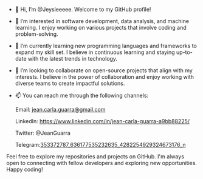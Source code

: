 - 👋 Hi, I’m @Jeysieeeee. Welcome to my GitHub profile!
- 👀 I’m interested in software development, data analysis, and machine learning. I enjoy working on various projects that involve coding and problem-solving.
- 🌱 I’m currently learning new programming languages and frameworks to expand my skill set. I believe in continuous learning and staying up-to-date with the latest trends in technology.
- 💞️ I’m looking to collaborate on  open-source projects that align with my interests. I believe in the power of collaboration and enjoy working with diverse teams to create impactful solutions.
- 📫 You can reach me through the following channels:
  
  Email: jean.carla.guarra@gmail.com
  
  LinkedIn: https://www.linkedin.com/in/jean-carla-guarra-a9bb88225/
  
  Twitter: @JeanGuarra
  
  Telegram:[353372787_636177535232635_4282254929324673176_n](https://github.com/Jeysieeeee/Jeysieeeee/assets/125857816/b2729923-62b2-49a1-85fd-eebccaa98cc3)

  
Feel free to explore my repositories and projects on GitHub. I'm always open to connecting with fellow developers and exploring new opportunities. Happy coding!
<!---
Jeysieeeee/Jeysieeeee is a ✨ special ✨ repository because its `README.md` (this file) appears on your GitHub profile.
You can click the Preview link to take a look at your changes.
--->
